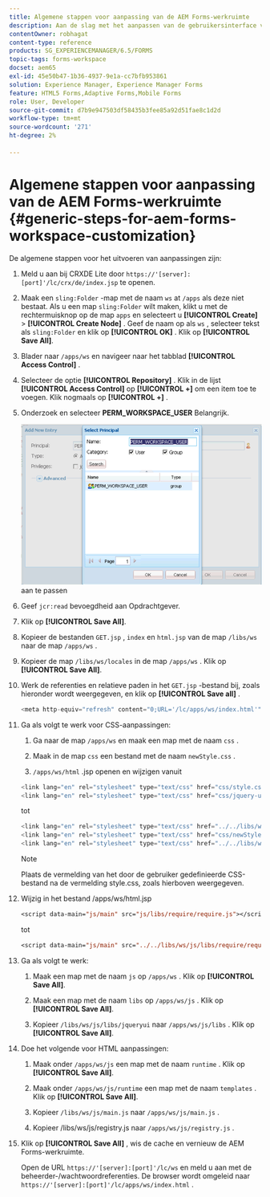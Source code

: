 ```yaml
---
title: Algemene stappen voor aanpassing van de AEM Forms-werkruimte
description: Aan de slag met het aanpassen van de gebruikersinterface van de Adobe Experience Manager Forms-werkruimte.
contentOwner: robhagat
content-type: reference
products: SG_EXPERIENCEMANAGER/6.5/FORMS
topic-tags: forms-workspace
docset: aem65
exl-id: 45e50b47-1b36-4937-9e1a-cc7bfb953861
solution: Experience Manager, Experience Manager Forms
feature: HTML5 Forms,Adaptive Forms,Mobile Forms
role: User, Developer
source-git-commit: d7b9e947503df58435b3fee85a92d51fae8c1d2d
workflow-type: tm+mt
source-wordcount: '271'
ht-degree: 2%

---
```


# Algemene stappen voor aanpassing van de AEM Forms-werkruimte {#generic-steps-for-aem-forms-workspace-customization}

De algemene stappen voor het uitvoeren van aanpassingen zijn:

1. Meld u aan bij CRXDE Lite door `https://'[server]:[port]'/lc/crx/de/index.jsp` te openen.
1. Maak een `sling:Folder` -map met de naam `ws` at `/apps` als deze niet bestaat. Als u een map `sling:Folder` wilt maken, klikt u met de rechtermuisknop op de map `apps` en selecteert u **[!UICONTROL Create]** > **[!UICONTROL Create Node]** . Geef de naam op als `ws` , selecteer tekst als `sling:Folder` en klik op **[!UICONTROL OK]** . Klik op **[!UICONTROL Save All]**.
1. Blader naar `/apps/ws` en navigeer naar het tabblad **[!UICONTROL Access Control]** .
1. Selecteer de optie **[!UICONTROL Repository]** . Klik in de lijst **[!UICONTROL Access Control]** op **[!UICONTROL +]** om een item toe te voegen. Klik nogmaals op **[!UICONTROL +]** .
1. Onderzoek en selecteer **PERM_WORKSPACE_USER** Belangrijk.

   ![ Uitgezochte PERM_WORKSPACE_USER hoofd als deel van de generische stappen om HTML Workspace ](assets/perm_workspace_user.png) aan te passen

1. Geef `jcr:read` bevoegdheid aan Opdrachtgever.
1. Klik op **[!UICONTROL Save All]**.
1. Kopieer de bestanden `GET.jsp` , `index` en `html.jsp` van de map `/libs/ws` naar de map `/apps/ws` .
1. Kopieer de map `/libs/ws/locales` in de map `/apps/ws` . Klik op **[!UICONTROL Save All]**.
1. Werk de referenties en relatieve paden in het `GET.jsp` -bestand bij, zoals hieronder wordt weergegeven, en klik op **[!UICONTROL Save all]** .

   ```javascript
   <meta http-equiv="refresh" content="0;URL='/lc/apps/ws/index.html'" />
   ```

1. Ga als volgt te werk voor CSS-aanpassingen:

   1. Ga naar de map `/apps/ws` en maak een map met de naam `css` .

   1. Maak in de map `css` een bestand met de naam `newStyle.css` .

   1. `/apps/ws/html` .jsp openen en wijzigen vanuit

   ```javascript
   <link lang="en" rel="stylesheet" type="text/css" href="css/style.css" />
   <link lang="en" rel="stylesheet" type="text/css" href="css/jquery-ui.css"/>
   ```

   tot

   ```javascript
   <link lang="en" rel="stylesheet" type="text/css" href="../../libs/ws/css/style.css" />
   <link lang="en" rel="stylesheet" type="text/css" href="css/newStyle.css" />
   <link lang="en" rel="stylesheet" type="text/css" href="../../libs/ws/css/jquery-ui.css"/>
   ```

   >[!NOTE]
   >
   >Plaats de vermelding van het door de gebruiker gedefinieerde CSS-bestand na de vermelding style.css, zoals hierboven weergegeven.

1. Wijzig in het bestand /apps/ws/html.jsp

   ```jsp
   <script data-main="js/main" src="js/libs/require/require.js"></script>
   ```

   tot

   ```jsp
   <script data-main="js/main" src="../../libs/ws/js/libs/require/require.js"></script>
   ```

1. Ga als volgt te werk:

   1. Maak een map met de naam `js` op `/apps/ws` . Klik op **[!UICONTROL Save All]**.

   1. Maak een map met de naam `libs` op `/apps/ws/js` . Klik op **[!UICONTROL Save All]**.

   1. Kopieer `/libs/ws/js/libs/jqueryui` naar `/apps/ws/js/libs` . Klik op **[!UICONTROL Save All]**.

1. Doe het volgende voor HTML aanpassingen:

   1. Maak onder `/apps/ws/js` een map met de naam `runtime` . Klik op **[!UICONTROL Save All]**.

   1. Maak onder `/apps/ws/js/runtime` een map met de naam `templates` . Klik op **[!UICONTROL Save All]**.

   1. Kopieer `/libs/ws/js/main.js` naar `/apps/ws/js/main.js` .

   1. Kopieer /libs/ws/js/registry.js naar `/apps/ws/js/registry.js` .

1. Klik op **[!UICONTROL Save All]** , wis de cache en vernieuw de AEM Forms-werkruimte.

   Open de URL `https://'[server]:[port]'/lc/ws` en meld u aan met de beheerder-/wachtwoordreferenties. De browser wordt omgeleid naar `https://'[server]:[port]'/lc/apps/ws/index.html` .
